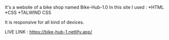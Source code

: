 It's a website of a bike shop named Bike-Hub-1.0
In this site I used :
                     *HTML 
                     *CSS
                     *TALWIND CSS 
                     
It is responsive for all kind of devices.

LIVE LINK : https://bike-hub-1.netlify.app/
